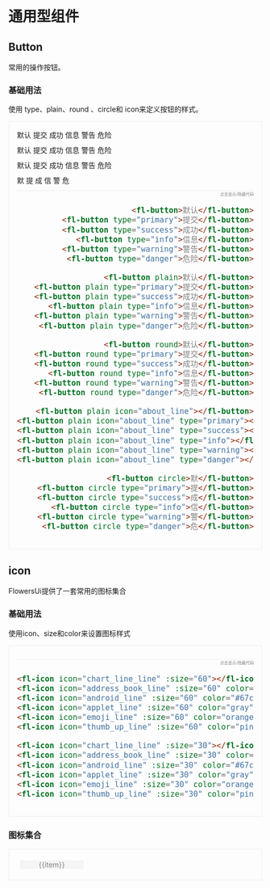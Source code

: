# 通用型组件

## Button
常用的操作按钮。
### 基础用法
使用 type、plain、round 、circle和 icon来定义按钮的样式。
<div class="box">
    <div class="row">
      <fl-button >默认</fl-button>
      <fl-button type="primary">提交</fl-button>
      <fl-button type="success">成功</fl-button>
      <fl-button type="info">信息</fl-button>
      <fl-button type="warning">警告</fl-button>
      <fl-button type="danger">危险</fl-button>
    </div>
    <div class="row">
      <fl-button plain>默认</fl-button>
      <fl-button plain type="primary">提交</fl-button>
      <fl-button plain type="success">成功</fl-button>
      <fl-button plain type="info">信息</fl-button>
      <fl-button plain type="warning">警告</fl-button>
      <fl-button plain type="danger">危险</fl-button>
    </div>
    <div class="row">
      <fl-button round>默认</fl-button>
      <fl-button round type="primary">提交</fl-button>
      <fl-button round type="success">成功</fl-button>
      <fl-button round type="info">信息</fl-button>
      <fl-button round type="warning">警告</fl-button>
      <fl-button round type="danger">危险</fl-button>
    </div>
    <div class="row">
      <fl-button plain icon="about_line"></fl-button>
      <fl-button plain icon="about_line" type="primary"></fl-button>
      <fl-button plain icon="about_line" type="success"></fl-button>
      <fl-button plain icon="about_line" type="info"></fl-button>
      <fl-button plain icon="about_line" type="warning"></fl-button>
      <fl-button plain icon="about_line" type="danger"></fl-button>
    </div>
    <div class="row">
      <fl-button circle>默</fl-button>
      <fl-button circle type="primary">提</fl-button>
      <fl-button circle type="success">成</fl-button>
      <fl-button circle type="info">信</fl-button>
      <fl-button circle type="warning">警</fl-button>
      <fl-button circle type="danger">危</fl-button>
    </div>
    <div class="code-box" @click.self="buttonCode_1_Clicked">
    点击显示/隐藏代码
<Transition>
<div v-if="show_buttonCode_1">

```html
<fl-button>默认</fl-button>
<fl-button type="primary">提交</fl-button>
<fl-button type="success">成功</fl-button>
<fl-button type="info">信息</fl-button>
<fl-button type="warning">警告</fl-button>
<fl-button type="danger">危险</fl-button>

<fl-button plain>默认</fl-button>
<fl-button plain type="primary">提交</fl-button>
<fl-button plain type="success">成功</fl-button>
<fl-button plain type="info">信息</fl-button>
<fl-button plain type="warning">警告</fl-button>
<fl-button plain type="danger">危险</fl-button>

<fl-button round>默认</fl-button>
<fl-button round type="primary">提交</fl-button>
<fl-button round type="success">成功</fl-button>
<fl-button round type="info">信息</fl-button>
<fl-button round type="warning">警告</fl-button>
<fl-button round type="danger">危险</fl-button>

<fl-button plain icon="about_line"></fl-button>
<fl-button plain icon="about_line" type="primary"></fl-button>
<fl-button plain icon="about_line" type="success"></fl-button>
<fl-button plain icon="about_line" type="info"></fl-button>
<fl-button plain icon="about_line" type="warning"></fl-button>
<fl-button plain icon="about_line" type="danger"></fl-button>

<fl-button circle>默</fl-button>
<fl-button circle type="primary">提</fl-button>
<fl-button circle type="success">成</fl-button>
<fl-button circle type="info">信</fl-button>
<fl-button circle type="warning">警</fl-button>
<fl-button circle type="danger">危</fl-button>
```

</div>
</Transition>
</div>
</div>



## icon
FlowersUi提供了一套常用的图标集合
### 基础用法
使用icon、size和color来设置图标样式
<div class="box">
    <div class="row">
      <fl-icon icon="chart_line_line" :size="60"></fl-icon>
      <fl-icon icon="address_book_line" :size="60" color="#409eff"></fl-icon>
      <fl-icon icon="android_line" :size="60" color="#67c23a"></fl-icon>
      <fl-icon icon="applet_line" :size="60" color="gray"></fl-icon>
      <fl-icon icon="emoji_line" :size="60" color="orange"></fl-icon>
      <fl-icon icon="thumb_up_line" :size="60" color="pink"></fl-icon>
    </div>
    <div class="row">
      <fl-icon icon="chart_line_line" :size="30"></fl-icon>
      <fl-icon icon="address_book_line" :size="30" color="#409eff"></fl-icon>
      <fl-icon icon="android_line" :size="30" color="#67c23a"></fl-icon>
      <fl-icon icon="applet_line" :size="30" color="gray"></fl-icon>
      <fl-icon icon="emoji_line" :size="30" color="orange"></fl-icon>
      <fl-icon icon="thumb_up_line" :size="30" color="pink"></fl-icon>
    </div>
   
  <div class="code-box" @click.self="iconCode_1_Clicked">
    点击显示/隐藏代码
<Transition>
<div v-if="show_iconCode_1">

```html
<fl-icon icon="chart_line_line" :size="60"></fl-icon>
<fl-icon icon="address_book_line" :size="60" color="#409eff"></fl-icon>
<fl-icon icon="android_line" :size="60" color="#67c23a"></fl-icon>
<fl-icon icon="applet_line" :size="60" color="gray"></fl-icon>
<fl-icon icon="emoji_line" :size="60" color="orange"></fl-icon>
<fl-icon icon="thumb_up_line" :size="60" color="pink"></fl-icon>

<fl-icon icon="chart_line_line" :size="30"></fl-icon>
<fl-icon icon="address_book_line" :size="30" color="#409eff"></fl-icon>
<fl-icon icon="android_line" :size="30" color="#67c23a"></fl-icon>
<fl-icon icon="applet_line" :size="30" color="gray"></fl-icon>
<fl-icon icon="emoji_line" :size="30" color="orange"></fl-icon>
<fl-icon icon="thumb_up_line" :size="30" color="pink"></fl-icon>
```

</div>
</Transition>
</div>
</div>

### 图标集合

<div class="icon-box"> 
  <div class="item" v-for="item in iconsArray">
  <fl-icon  :icon="item" :size="50" color="gray"></fl-icon>
  <div>{{item}}</div>
  </div>
</div>

<script>
export default {
    data () {
        return{
            show_buttonCode_1:false,
            show_iconCode_1:false,
            iconsArray:['rss_line','add_circle_line','about_line','add_line','address_book_line','adjust_line','android_line','alert_line','arow_to_up_line','arow_to_up_line','alarm_2_line','applet_line','announcement_line','arrow_down_circle_line','arrow_left_circle_line','arrow_right_circle_line','arrow_right_line','arow_to_down_line','activity_line','audit_line','calendar_search_line','certificate_line','certificate_line','chart_line_line','check_line','check_circle_line','close_line','click_line','edit_2_line','emoji_line','flag_line','heart_line','location_map_line','phone_call_line','pin_line','print_line','thumb_down_line','thumb_up_line','search_line','world_line']
        }       
    },
    methods: {
        buttonCode_1_Clicked(){
            this.show_buttonCode_1=!this.show_buttonCode_1
        },
        iconCode_1_Clicked(){
            this.show_iconCode_1=!this.show_iconCode_1
        }
    }
}
</script>
<style lang="scss">
.box{
    border:2px #f5f5f5 solid;
    padding:15px;
    transition:all 1s;
    .code-box{
        cursor:pointer;
        border-top:2px #f5f5f5 solid;
        text-align:right;
        color:gray;
        font-size:8px;
        div{
            font-size:18px;
            cursor:default;
        }
    }
    .row{
        margin-bottom: 10px;
        .fl-button{
            margin-right: 10px;
        }
        .fl-icon{
            margin:0 9.5px;
        }
    }
}
.icon-box{
  display:flex;
  flex-wrap:wrap;
  border:2px #f5f5f5 solid;
  padding:15px;
  .item{
    width:126px;
    display:flex;
    align-items: center;
    flex-direction: column;
    color:gray;
    margin:6px;
    font-size:14px;
    background-color:#f5f5f5;
    &:hover{
      color:black;
      background-color:#ffffff;

    }
  }
}
.v-enter-active,
.v-leave-active {
  transition: opacity 0.7s ease;
}

.v-enter-from,
.v-leave-to {
  opacity: 0;
}
</style>
